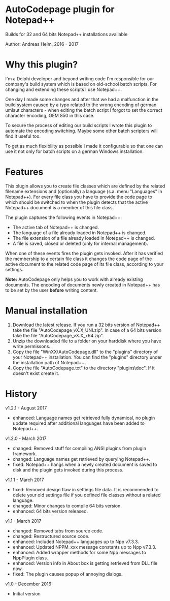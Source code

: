 # AutoCodepage plugin for Notepad++

Builds for 32 and 64 bits Notepad++ installations available

Author: Andreas Heim, 2016 - 2017


# Why this plugin?

I'm a Delphi developer and beyond writing code I'm responsible for our company's build system which is based on old-school batch scripts. For changing and extending these scripts I use Notepad++.

One day I made some changes and after that we had a malfunction in the build system caused by a typo related to the wrong encoding of german umlaut characters - when editing the batch script I forgot to set the correct character encoding, OEM 850 in this case.

To secure the process of editing our build scripts I wrote this plugin to automate the encoding switching. Maybe some other batch scripters will find it useful too.

To get as much flexibility as possible I made it configurable so that one can use it not only for batch scripts on a german Windows installation.


# Features

This plugin allows you to create file classes which are defined by the related filename extensions and (optionally) a language (s.a. menu "Languages" in Notepad++). For every file class you have to provide the code page to which should be switched to when the plugin detects that the active Notepad++ document is a member of this file class.

The plugin captures the following events in Notepad++:

  - The active tab of Notepad++ is changed.
  - The language of a file already loaded in Notepad++ is changed.
  - The file extension of a file already loaded in Notepad++ is changed.
  - A file is saved, closed or deleted (only for internal management).

When one of these events fires the plugin gets invoked. After it has verified the membership to a certain file class it changes the code page of the active document to the related code page of its file class, according to your settings.

**Note:** AutoCodepage only helps you to work with already existing documents. The encoding of documents newly created in Notepad++ has to be set by the user **before** writing content.


# Manual installation

1. Download the latest release. If you run a 32 bits version of Notepad++ take the file "AutoCodepage_vX.X_UNI.zip". In case of a 64 bits version take the file "AutoCodepage_vX.X_x64.zip".
2. Unzip the downloaded file to a folder on your harddisk where you have write permissons.
3. Copy the file "WinXX\AutoCodepage.dll" to the "plugins" directory of your Notepad++ installation. You can find the "plugins" directory under the installation path of Notepad++.
4. Copy the file "AutoCodepage.txt" to the directory "plugins\doc". If it doesn't exist create it.


# History

v1.2.1 - August 2017
- enhanced: Language names get retrieved fully dynamical, no plugin update required after additional languages have been added to Notepad++.


v1.2.0 - March 2017
- changed: Removed stuff for compiling ANSI plugins from plugin framework.
- changed: Language names get retrieved by querying Notepad++.
- fixed:   Notepad++ hangs when a newly created document is saved to disk and the plugin gets invoked during this process.


v1.1.1 - March 2017
- fixed:    Removed design flaw in settings file data. It is recommended to delete your old settings file if you defined file classes without a related language.
- changed:  Minor changes to compile 64 bits version.
- enhanced: 64 bits version released.


v1.1 - March 2017
- changed:  Removed tabs from source code.
- changed:  Restructured source code.
- enhanced: Included Notepad++ languages up to Npp v7.3.3.
- enhanced: Updated NPPM_xxx message constants up to Npp v7.3.3.
- enhanced: Added wrapper methods for some Npp messages to NppPlugin class.
- enhanced: Version info in About box is getting retrieved from DLL file now.
- fixed:    The plugin causes popup of annoying dialogs.


v1.0 - December 2016
- Initial version

